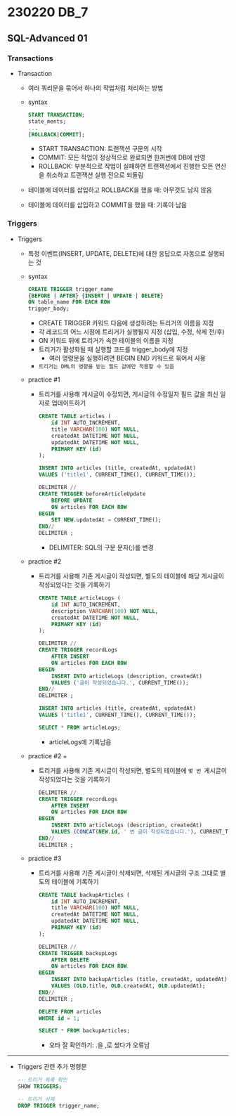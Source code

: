 # 230220 DB_7

## SQL-Advanced 01

### Transactions

- Transaction
    - 여러 쿼리문을 묶어서 하나의 작업처럼 처리하는 방법
    - syntax
        ```SQL
        START TRANSACTION;
        state_ments;
        ...
        [ROLLBACK|COMMIT];
        ```
        - START TRANSACTION: 트랜잭션 구문의 시작
        - COMMIT: 모든 작업이 정상적으로 완료되면 한꺼번에 DB에 반영
        - ROLLBACK: 부분적으로 작업이 실패하면 트랜잭션에서 진행한 모든 연산을 취소하고 트랜잭션 실행 전으로 되돌림
    
    - 테이블에 데이터를 삽입하고 ROLLBACK을 했을 때: 아무것도 남지 않음
    - 테이블에 데이터를 삽입하고 COMMIT을 했을 때: 기록이 남음

### Triggers

- Triggers
    - 특정 이벤트(INSERT, UPDATE, DELETE)에 대한 응답으로 자동으로 실행되는 것
    - syntax
        ```SQL
        CREATE TRIGGER trigger_name
        {BEFORE | AFTER} {INSERT | UPDATE | DELETE}
        ON table_name FOR EACH ROW
        trigger_body;
        ```
        - CREATE TRIGGER 키워드 다음에 생성하려는 트리거의 이름을 지정
        - 각 레코드의 어느 시점에 트리거가 실행될지 지정 (삽입, 수정, 삭제 전/후)
        - ON 키워드 뒤에 트리거가 속한 테이블의 이름을 지정
        - 트리거가 활성화될 때 실행할 코드를 trigger_body에 지정
            - 여러 명령문을 실행하려면 BEGIN END 키워드로 묶어서 사용
        - `트리거는 DML의 영향을 받는 필드 값에만 적용할 수 있음`
    
    - practice #1
        - 트리거를 사용해 게시글이 수정되면, 게시글의 수정일자 필드 값을 최신 일자로 업데이트하기
            ```SQL
            CREATE TABLE articles (
                id INT AUTO_INCREMENT,
                title VARCHAR(100) NOT NULL,
                createdAt DATETIME NOT NULL,
                updatedAt DATETIME NOT NULL,
                PRIMARY KEY (id)
            );

            INSERT INTO articles (title, createdAt, updatedAt)
            VALUES ('title1', CURRENT_TIME(), CURRENT_TIME());

            DELIMITER //
            CREATE TRIGGER beforeArticleUpdate
                BEFORE UPDATE
                ON articles FOR EACH ROW
            BEGIN
                SET NEW.updatedAt = CURRENT_TIME();
            END//
            DELIMITER ;
            ```
            - DELIMITER: SQL의 구문 문자(;)를 변경
    
    - practice #2
        - 트리거를 사용해 기존 게시글이 작성되면, 별도의 테이블에 해당 게시글이 작성되었다는 것을 기록하기
            ```SQL
            CREATE TABLE articleLogs (
                id INT AUTO_INCREMENT,
                description VARCHAR(100) NOT NULL,
                createdAt DATETIME NOT NULL,
                PRIMARY KEY (id)
            );

            DELIMITER //
            CREATE TRIGGER recordLogs
                AFTER INSERT
                ON articles FOR EACH ROW
            BEGIN
                INSERT INTO articleLogs (description, createdAt)
                VALUES ('글이 작성되었습니다.', CURRENT_TIME());
            END//
            DELIMITER ;

            INSERT INTO articles (title, createdAt, updatedAt)
            VALUES ('title1', CURRENT_TIME(), CURRENT_TIME());

            SELECT * FROM articleLogs;
            ```
            - articleLogs에 기록남음
    
    - practice #2 +
        - 트리거를 사용해 기존 게시글이 작성되면, 별도의 테이블에 `몇 번 `게시글이 작성되었다는 것을 기록하기
            ```SQL
            DELIMITER //
            CREATE TRIGGER recordLogs
                AFTER INSERT
                ON articles FOR EACH ROW
            BEGIN
                INSERT INTO articleLogs (description, createdAt)
                VALUES (CONCAT(NEW.id, ' 번 글이 작성되었습니다.'), CURRENT_TIME());
            END//
            DELIMITER ;
            ```
    
    - practice #3
        - 트리거를 사용해 기존 게시글이 삭제되면, 삭제된 게시글의 구조 그대로 별도의 테이블에 기록하기
            ```SQL
            CREATE TABLE backupArticles (
                id INT AUTO_INCREMENT,
                title VARCHAR(100) NOT NULL,
                createdAt DATETIME NOT NULL,
                updatedAt DATETIME NOT NULL,
                PRIMARY KEY (id)
            );

            DELIMITER //
            CREATE TRIGGER backupLogs
                AFTER DELETE
                ON articles FOR EACH ROW
            BEGIN
                INSERT INTO backupArticles (title, createdAt, updatedAt)
                VALUES (OLD.title, OLD.createdAt, OLD.updatedAt);
            END//
            DELIMITER ;

            DELETE FROM articles
            WHERE id = 1;

            SELECT * FROM backupArticles;
            ```
            - 오타 잘 확인하기: .을 ,로 썼다가 오류남

---

- Triggers 관련 추가 명령문
    ```SQL
    -- 트리거 목록 확인
    SHOW TRIGGERS;

    -- 트리거 삭제
    DROP TRIGGER trigger_name;
    ```